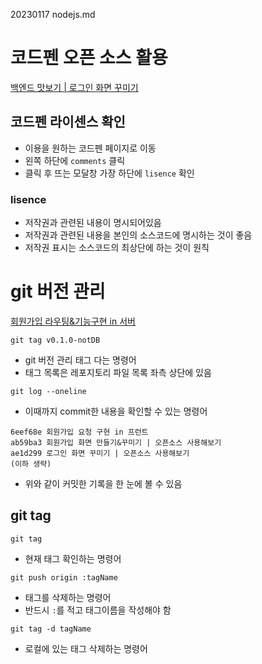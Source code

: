 20230117 nodejs.md

# 코드펜 오픈 소스 활용
[백엔드 맛보기 | 로그인 화면 꾸미기](https://youtu.be/Th-HDyPCewA)

## 코드펜 라이센스 확인
- 이용을 원하는 코드펜 페이지로 이동
- 왼쪽 하단에 `comments` 클릭
- 클릭 후 뜨는 모달창 가장 하단에 `lisence` 확인

### lisence
- 저작권과 관련된 내용이 명시되어있음
- 저작권과 관련된 내용을 본인의 소스코드에 명시하는 것이 좋음
- 저작권 표시는 소스코드의 최상단에 하는 것이 원칙


# git 버전 관리
[회원가입 라우팅&기능구현 in 서버](https://youtu.be/mizgP540Zvc)

```
git tag v0.1.0-notDB
```
- git 버전 관리 태그 다는 명령어
- 태그 목록은 레포지토리 파일 목록 좌측 상단에 있음

```
git log --oneline
```
- 이때까지 commit한 내용을 확인할 수 있는 명령어

```
6eef68e 회원가입 요청 구현 in 프런트
ab59ba3 회원가입 화면 만들기&꾸미기 | 오픈소스 사용해보기
ae1d299 로그인 화면 꾸미기 | 오픈소스 사용해보기
(이하 생략)
```
- 위와 같이 커밋한 기록을 한 눈에 볼 수 있음


## git tag

```
git tag
```
- 현재 태그 확인하는 명령어

```
git push origin :tagName
```
- 태그를 삭제하는 명령어
- 반드시 `:`를 적고 태그이름을 작성해야 함

```
git tag -d tagName
```
- 로컬에 있는 태그 삭제하는 명령어